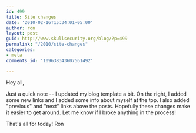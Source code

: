 ```yaml
---
id: 499
title: Site changes
date: '2010-02-16T15:34:01-05:00'
author: ron
layout: post
guid: http://www.skullsecurity.org/blog/?p=499
permalink: "/2010/site-changes"
categories:
- meta
comments_id: '109638343607561492'

---
```


Hey all,

Just a quick note -- I updated my blog template a bit. On the right, I added some new links and I added some info about myself at the top. I also added "previous" and "next" links above the posts. Hopefully these changes make it easier to get around. Let me know if I broke anything in the process! 

That's all for today!
Ron
<!--more-->
